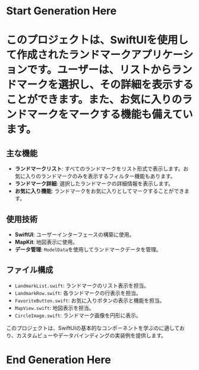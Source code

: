 # Start Generation Here
# このプロジェクトは、SwiftUIを使用して作成されたランドマークアプリケーションです。ユーザーは、リストからランドマークを選択し、その詳細を表示することができます。また、お気に入りのランドマークをマークする機能も備えています。

## 主な機能

- **ランドマークリスト**: すべてのランドマークをリスト形式で表示します。お気に入りのランドマークのみを表示するフィルター機能もあります。
- **ランドマーク詳細**: 選択したランドマークの詳細情報を表示します。
- **お気に入り機能**: ランドマークをお気に入りとしてマークすることができます。

## 使用技術

- **SwiftUI**: ユーザーインターフェースの構築に使用。
- **MapKit**: 地図表示に使用。
- **データ管理**: `ModelData`を使用してランドマークデータを管理。

## ファイル構成

- `LandmarkList.swift`: ランドマークのリスト表示を担当。
- `LandmarkRow.swift`: 各ランドマークの行表示を担当。
- `FavoriteButton.swift`: お気に入りボタンの表示と機能を担当。
- `MapView.swift`: 地図表示を担当。
- `CircleImage.swift`: ランドマーク画像を円形に表示。

このプロジェクトは、SwiftUIの基本的なコンポーネントを学ぶのに適しており、カスタムビューやデータバインディングの実装例を提供します。
# End Generation Here
